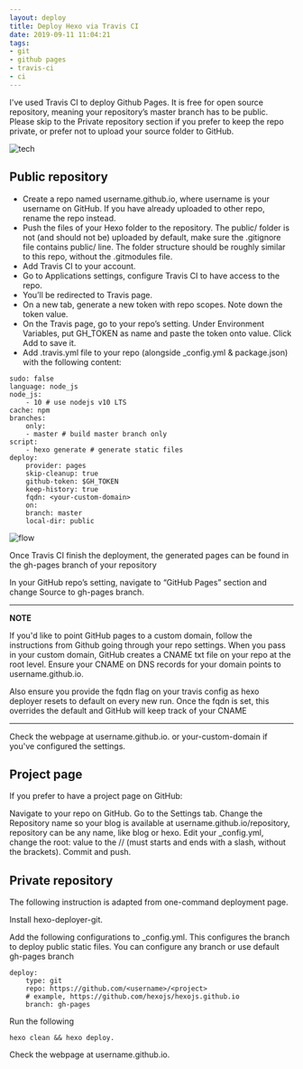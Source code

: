 ```yaml
---
layout: deploy
title: Deploy Hexo via Travis CI
date: 2019-09-11 11:04:21
tags:
- git
- github pages
- travis-ci
- ci
---
```

I've used Travis CI to deploy Github Pages. It is free for open source repository, meaning your repository’s master branch has to be public. Please skip to the Private repository section if you prefer to keep the repo private, or prefer not to upload your source folder to GitHub.

![tech](https://res.cloudinary.com/metasquare/image/upload/v1614401612/Paas/travis-git.png)

## Public repository

- Create a repo named username.github.io, where username is your username on GitHub. If you have already uploaded to other repo, rename the repo instead.
- Push the files of your Hexo folder to the repository. The public/ folder is not (and should not be) uploaded by default, make sure the .gitignore file contains public/ line. The folder structure should be roughly similar to this repo, without the .gitmodules file.
- Add Travis CI to your account.
- Go to Applications settings, configure Travis CI to have access to the repo.
- You’ll be redirected to Travis page.
- On a new tab, generate a new token with repo scopes. Note down the token value.
- On the Travis page, go to your repo’s setting. Under Environment Variables, put GH_TOKEN as name and paste the token onto value. Click Add to save it.
- Add .travis.yml file to your repo (alongside _config.yml & package.json) with the following content:

```
sudo: false
language: node_js
node_js:
    - 10 # use nodejs v10 LTS
cache: npm
branches:
    only:
    - master # build master branch only
script:
    - hexo generate # generate static files
deploy:
    provider: pages
    skip-cleanup: true
    github-token: $GH_TOKEN
    keep-history: true
    fqdn: <your-custom-domain>
    on:
    branch: master
    local-dir: public
```

![flow](https://res.cloudinary.com/metasquare/image/upload/v1614401599/Paas/deploy.png)

Once Travis CI finish the deployment, the generated pages can be found in the gh-pages branch of your repository

In your GitHub repo’s setting, navigate to “GitHub Pages” section and change Source to gh-pages branch.

---
**NOTE**

If you'd like to point GitHub pages to a custom domain, follow the instructions from Github going through your repo settings. When you pass in your custom domain, GitHub creates a CNAME txt file on your repo at the root level. Ensure your CNAME on DNS records for your domain points to username.github.io.

Also ensure you provide the fqdn flag on your travis config as hexo deployer resets to default on every new run. Once the fqdn is set, this overrides the default and GitHub will keep track of your CNAME

---

Check the webpage at username.github.io. or your-custom-domain if you've configured the settings.

## Project page

If you prefer to have a project page on GitHub:

Navigate to your repo on GitHub. Go to the Settings tab. Change the Repository name so your blog is available at username.github.io/repository, repository can be any name, like blog or hexo.
Edit your _config.yml, change the root: value to the /<repository>/ (must starts and ends with a slash, without the brackets).
Commit and push.

## Private repository

The following instruction is adapted from one-command deployment page.

Install hexo-deployer-git.

Add the following configurations to _config.yml. This configures the branch to deploy public static files. You can configure any branch or use default gh-pages branch

```
deploy:
    type: git
    repo: https://github.com/<username>/<project>
    # example, https://github.com/hexojs/hexojs.github.io
    branch: gh-pages
```

Run the following 
   
``` 
hexo clean && hexo deploy.
```

Check the webpage at username.github.io.
